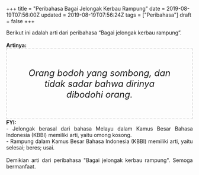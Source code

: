+++
title = "Peribahasa Bagai Jelongak Kerbau Rampung"
date = 2019-08-19T07:56:00Z
updated = 2019-08-19T07:56:24Z
tags = ["Peribahasa"]
draft = false
+++

<div dir="ltr" style="text-align: left;" trbidi="on"><div style="text-align: justify;">Berikut ini adalah arti dari peribahasa “Bagai jelongak kerbau rampung”.</div><br /><div style="text-align: justify;"><b>Artinya:</b></div><div style="border: 2px dashed #ddd; font-size: 24px; height: auto; margin: 0 auto; padding: 50px; text-align: center; width: auto;"><i>Orang bodoh yang sombong, dan tidak sadar bahwa dirinya dibodohi orang.</i></div><div style="text-align: justify;"><b>FYI:</b><br />- Jelongak berasal dari bahasa Melayu dalam Kamus Besar Bahasa Indonesia (KBBI) memiliki arti, yaitu omong kosong.<br />- Rampung dalam Kamus Besar Bahasa Indonesia (KBBI) memiliki arti, yaitu selesai; beres; usai.<br /><br /></div><div style="text-align: justify;">Demikian arti dari peribahasa "Bagai jelongak kerbau rampung". Semoga bermanfaat.</div></div>
